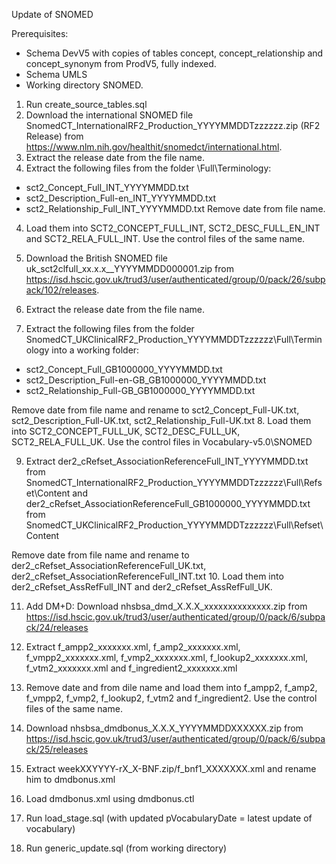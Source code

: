 Update of SNOMED

Prerequisites:
- Schema DevV5 with copies of tables concept, concept_relationship and concept_synonym from ProdV5, fully indexed. 
- Schema UMLS
- Working directory SNOMED.

1. Run create_source_tables.sql
2. Download the international SNOMED file SnomedCT_InternationalRF2_Production_YYYYMMDDTzzzzzz.zip (RF2 Release) from https://www.nlm.nih.gov/healthit/snomedct/international.html.
2. Extract the release date from the file name.
3. Extract the following files from the folder \Full\Terminology:
- sct2_Concept_Full_INT_YYYYMMDD.txt
- sct2_Description_Full-en_INT_YYYYMMDD.txt
- sct2_Relationship_Full_INT_YYYYMMDD.txt
Remove date from file name.
4. Load them into SCT2_CONCEPT_FULL_INT, SCT2_DESC_FULL_EN_INT and SCT2_RELA_FULL_INT. Use the control files of the same name.

5. Download the British SNOMED file uk_sct2clfull_xx.x.x__YYYYMMDD000001.zip from https://isd.hscic.gov.uk/trud3/user/authenticated/group/0/pack/26/subpack/102/releases.
6. Extract the release date from the file name.
7. Extract the following files from the folder SnomedCT_UKClinicalRF2_Production_YYYYMMDDTzzzzzz\Full\Terminology into a working folder:
- sct2_Concept_Full_GB1000000_YYYYMMDD.txt
- sct2_Description_Full-en-GB_GB1000000_YYYYMMDD.txt
- sct2_Relationship_Full-GB_GB1000000_YYYYMMDD.txt

Remove date from file name and rename to sct2_Concept_Full-UK.txt, sct2_Description_Full-UK.txt, sct2_Relationship_Full-UK.txt
8. Load them into SCT2_CONCEPT_FULL_UK, SCT2_DESC_FULL_UK, SCT2_RELA_FULL_UK. Use the control files in Vocabulary-v5.0\SNOMED

9. Extract der2_cRefset_AssociationReferenceFull_INT_YYYYMMDD.txt from SnomedCT_InternationalRF2_Production_YYYYMMDDTzzzzzz\Full\Refset\Content 
and der2_cRefset_AssociationReferenceFull_GB1000000_YYYYMMDD.txt from SnomedCT_UKClinicalRF2_Production_YYYYMMDDTzzzzzz\Full\Refset\Content

Remove date from file name and rename to der2_cRefset_AssociationReferenceFull_UK.txt, der2_cRefset_AssociationReferenceFull_INT.txt
10. Load them into der2_cRefset_AssRefFull_INT and der2_cRefset_AssRefFull_UK.

11. Add DM+D: Download nhsbsa_dmd_X.X.X_xxxxxxxxxxxxxx.zip from https://isd.hscic.gov.uk/trud3/user/authenticated/group/0/pack/6/subpack/24/releases
12. Extract f_ampp2_xxxxxxx.xml, f_amp2_xxxxxxx.xml, f_vmpp2_xxxxxxx.xml, f_vmp2_xxxxxxx.xml, f_lookup2_xxxxxxx.xml, f_vtm2_xxxxxxx.xml and f_ingredient2_xxxxxxx.xml
13. Remove date and from dile name and load them into f_ampp2, f_amp2, f_vmpp2, f_vmp2, f_lookup2, f_vtm2 and f_ingredient2. Use the control files of the same name.
14. Download nhsbsa_dmdbonus_X.X.X_YYYYMMDDXXXXXX.zip from https://isd.hscic.gov.uk/trud3/user/authenticated/group/0/pack/6/subpack/25/releases
15. Extract weekXXYYYY-rX_X-BNF.zip/f_bnf1_XXXXXXX.xml and rename him to dmdbonus.xml
16. Load dmdbonus.xml using dmdbonus.ctl

17. Run load_stage.sql (with updated pVocabularyDate = latest update of vocabulary)
18. Run generic_update.sql (from working directory)

 